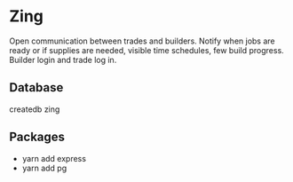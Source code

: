 # Zing

Open communication between trades and builders. Notify when jobs are ready or if supplies are needed, visible time schedules, few build progress. Builder login and trade log in.

## Database

createdb zing

## Packages

-   yarn add express
-   yarn add pg
